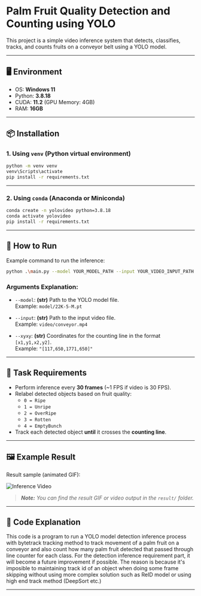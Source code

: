 # Palm Fruit Quality Detection and Counting using YOLO

This project is a simple video inference system that detects, classifies, tracks, and counts fruits on a conveyor belt using a YOLO model.

---

## 🖥️ Environment
- OS: **Windows 11**
- Python: **3.8.18**
- CUDA: **11.2** (GPU Memory: 4GB)
- RAM: **16GB**

---

## 📦 Installation

### 1. Using `venv` (Python virtual environment)
```bash
python -m venv venv
venv\Scripts\activate
pip install -r requirements.txt
```

---

### 2. Using `conda` (Anaconda or Miniconda)
```bash
conda create -n yolovideo python=3.8.18
conda activate yolovideo
pip install -r requirements.txt
```

---

## 🚀 How to Run

Example command to run the inference:

```bash
python .\main.py --model YOUR_MODEL_PATH --input YOUR_VIDEO_INPUT_PATH --xyxy YOUR_LINE_COORDINATES
```

### Arguments Explanation:
- `--model`: **(str)** Path to the YOLO model file.  
  Example: `model/22K-5-M.pt`
  
- `--input`: **(str)** Path to the input video file.  
  Example: `video/conveyor.mp4`
  
- `--xyxy`: **(str)** Coordinates for the counting line in the format `[x1,y1,x2,y2]`.  
  Example: `"[117,650,1771,650]"`

---

## 🎯 Task Requirements
- Perform inference every **30 frames** (~1 FPS if video is 30 FPS).
- Relabel detected objects based on fruit quality:
  - `0 = Ripe`
  - `1 = Unripe`
  - `2 = OverRipe`
  - `3 = Rotten`
  - `4 = EmptyBunch`
- Track each detected object **until** it crosses the **counting line**.

---

## 🖼️ Example Result
Result sample (animated GIF):

![Inference Video](result/output.gif)

> _**Note:** You can find the result GIF or video output in the `result/` folder._

---

## 🧠 Code Explanation

This code is a program to run a YOLO model detection inference process with bytetrack tracking method to track movement of a palm fruit on a conveyor and also count how many palm fruit detected that passed through line counter for each class. For the detection inference requirement part, it will become a future improvement if possible. The reason is because it's imposible to maintaining track id of an object when doing some frame skipping without using more complex solution such as ReID model or using high end track method (DeepSort etc.)

---
